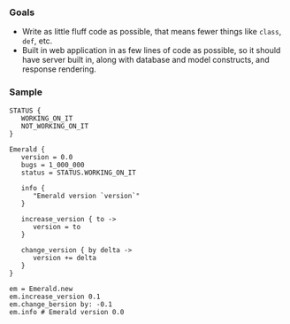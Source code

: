 ### Goals
- Write as little fluff code as possible, that means fewer things like `class`, `def`, etc.
- Built in web application in as few lines of code as possible, so it should have server built in, along with database and model constructs, and response rendering.

### Sample

```
STATUS {
   WORKING_ON_IT
   NOT_WORKING_ON_IT
}

Emerald {
   version = 0.0
   bugs = 1_000_000
   status = STATUS.WORKING_ON_IT
   
   info { 
      "Emerald version `version`"
   }
   
   increase_version { to ->
      version = to
   }
   
   change_version { by delta ->
      version += delta
   }
}

em = Emerald.new
em.increase_version 0.1
em.change_bersion by: -0.1
em.info # Emerald version 0.0
```
